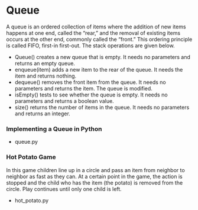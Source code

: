 # Queue

A queue is an ordered collection of items where the addition of new items happens at one end, called the “rear,” and the removal of existing items occurs at the other end, commonly called the “front.”
This ordering principle is called FIFO, first-in first-out.
The stack operations are given below.

- Queue() creates a new queue that is empty. It needs no parameters and returns an empty queue.
- enqueue(item) adds a new item to the rear of the queue. It needs the item and returns nothing.
- dequeue() removes the front item from the queue. It needs no parameters and returns the item. The queue is modified.
- isEmpty() tests to see whether the queue is empty. It needs no parameters and returns a boolean value.
- size() returns the number of items in the queue. It needs no parameters and returns an integer.

### Implementing a Queue in Python 

- queue.py

### Hot Potato Game

In this game children line up in a circle and pass an item from neighbor to neighbor as fast as they can. 
At a certain point in the game, the action is stopped and the child who has the item (the potato) is removed from the circle. 
Play continues until only one child is left.

- hot_potato.py


